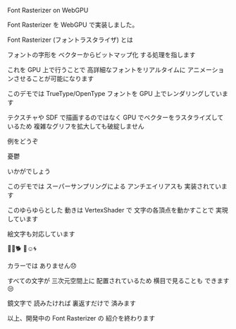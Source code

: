 Font
Rasterizer
on WebGPU

Font Rasterizer を
WebGPU で実装しました。

Font Rasterizer
(フォントラスタライザ)
とは

フォントの字形を
ベクターからビットマップ化
する処理を指します

これを GPU 上で行うことで
高詳細なフォントをリアルタイムに
アニメーションさせることが可能になります

このデモでは
TrueType/OpenType フォントを
GPU 上でレンダリングしています

テクスチャや SDF で描画するのではなく
GPU でベクターをラスタライズしているため
複雑なグリフを拡大しても破綻しません

例をどうぞ

憂鬱

いかがでしょう

このデモでは
スーパーサンプリングによる
アンチエイリアスも
実装されています

このゆらゆらとした
動きは VertexShader で
文字の各頂点を動かすことで
実現しています

絵文字も対応しています

🐢🐖🐕
🍣☺🌀

カラーでは
ありません😞

すべての文字が
三次元空間上に
配置されているため
横目で見ることも
できます😒

鏡文字で
読みたければ
裏返すだけで
済みます

以上、開発中の
Font Rasterizer の
紹介を終わります
